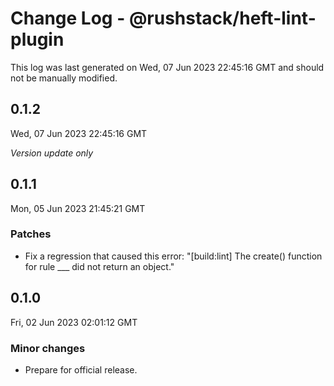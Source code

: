 # Change Log - @rushstack/heft-lint-plugin

This log was last generated on Wed, 07 Jun 2023 22:45:16 GMT and should not be manually modified.

## 0.1.2
Wed, 07 Jun 2023 22:45:16 GMT

_Version update only_

## 0.1.1
Mon, 05 Jun 2023 21:45:21 GMT

### Patches

- Fix a regression that caused this error: "[build:lint] The create() function for rule ___ did not return an object."

## 0.1.0
Fri, 02 Jun 2023 02:01:12 GMT

### Minor changes

- Prepare for official release.

